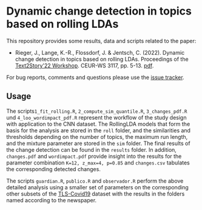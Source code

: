 # Dynamic change detection in topics based on rolling LDAs

This repository provides some results, data and scripts related to the paper:

* Rieger, J., Lange, K.-R., Flossdorf, J. & Jentsch, C. (2022). Dynamic change detection in topics based on rolling LDAs. Proceedings of the [Text2Story'22 Workshop](https://text2story22.inesctec.pt/). CEUR-WS 3117, pp. 5-13. [pdf](http://ceur-ws.org/Vol-3117/paper1.pdf).

For bug reports, comments and questions please use the [issue tracker](https://github.com/JonasRieger/topicalchanges/issues).

## Usage
The scripts``1_fit_rolling.R``, ``2_compute_sim_quantile.R``, ``3_changes_pdf.R`` und ``4_loo_wordimpact_pdf.R`` represent the workflow of the study design with application to the CNN dataset. The RollingLDA models that form the basis for the analysis are stored in the ``roll`` folder, and the similarities and thresholds depending on the number of topics, the maximum run length, and the mixture parameter are stored in the ``sim`` folder. The final results of the change detection can be found in the ``results`` folder. In addition, ``changes.pdf`` and ``wordimpact.pdf`` provide insight into the results for the parameter combination ``K=12, z_max=4, p=0.85`` and ``changes.csv`` tabulates the corresponding detected changes.

The scripts ``guardian.R``, ``publico.R`` and ``observador.R`` perform the above detailed analysis using a smaller set of parameters on the corresponding other subsets of the [TLS-Covid19](https://doi.org/10.1007/978-3-030-72113-8_33) dataset with the results in the folders named according to the newspaper.
